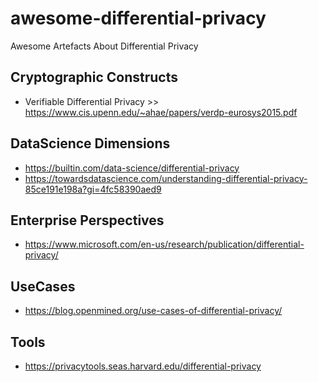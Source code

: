 # awesome-differential-privacy
Awesome Artefacts About Differential Privacy

## Cryptographic Constructs
- Verifiable Differential Privacy >> https://www.cis.upenn.edu/~ahae/papers/verdp-eurosys2015.pdf

## DataScience Dimensions
- https://builtin.com/data-science/differential-privacy
- https://towardsdatascience.com/understanding-differential-privacy-85ce191e198a?gi=4fc58390aed9

## Enterprise Perspectives
- https://www.microsoft.com/en-us/research/publication/differential-privacy/

## UseCases
- https://blog.openmined.org/use-cases-of-differential-privacy/

## Tools 
- https://privacytools.seas.harvard.edu/differential-privacy

